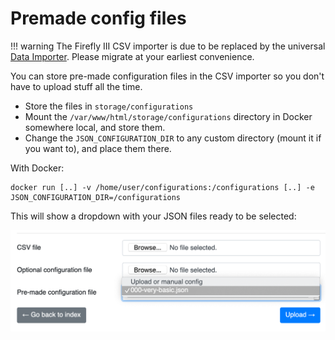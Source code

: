 # Premade config files

!!! warning
    The Firefly III CSV importer is due to be replaced by the universal [Data Importer](https://docs.firefly-iii.org/data-importer/). Please migrate at your earliest convenience.

You can store pre-made configuration files in the CSV importer so you don't have to upload stuff all the time.

- Store the files in `storage/configurations`
- Mount the `/var/www/html/storage/configurations` directory in Docker somewhere local, and store them.
- Change the `JSON_CONFIGURATION_DIR` to any custom directory (mount it if you want to), and place them there.

With Docker:

```
docker run [..] -v /home/user/configurations:/configurations [..] -e JSON_CONFIGURATION_DIR=/configurations
```

This will show a dropdown with your JSON files ready to be selected:

![Selecting pre-configured JSON files](../usage/images/preselect.png)
